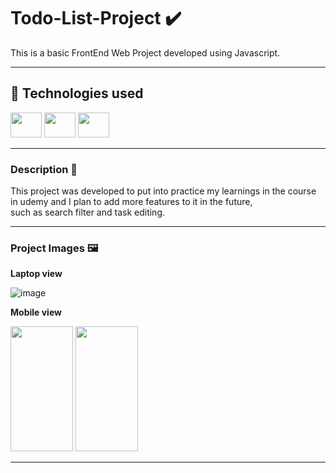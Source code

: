 # Todo-List-Project ✔️

This is a basic FrontEnd Web Project developed using Javascript.

---

## 🚀 **Technologies used**

<div>
  <img  height="40" width="50" src="https://cdn.jsdelivr.net/gh/devicons/devicon@latest/icons/html5/html5-original.svg" />
  
  <img  height="40" width="50" src="https://cdn.jsdelivr.net/gh/devicons/devicon@latest/icons/css3/css3-original.svg" />
      
  <img height="40" width="50" src="https://cdn.jsdelivr.net/gh/devicons/devicon@latest/icons/javascript/javascript-original.svg" />
              
</div>

---

### **Description** 📝

This project was developed to put into practice my learnings in the course in udemy and I plan to add more features to it in the future, <br>
such as search filter and task editing.

---

### **Project Images** 🖼️

<div>
  
  **Laptop view**

  ![image](https://github.com/user-attachments/assets/aacf95dd-0089-408d-acd1-ffc8427bfae9)

  **Mobile view**
  
  <img  height="200" width="100" src="https://github.com/user-attachments/assets/f59f6478-65bd-46af-ad60-4bfdf75494f4" />
  
  <img  height="200" width="100" src="https://github.com/user-attachments/assets/05485f70-265b-4c2e-a400-7dacc2dd0ccc" />

</div>

---
